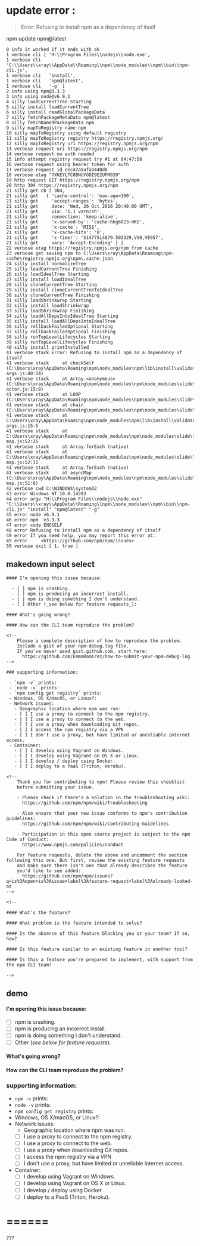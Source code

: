 # update error : 

> Error: Refusing to install npm as a dependency of itself


npm update npm@latest


```log
0 info it worked if it ends with ok
1 verbose cli [ 'H:\\Program Files\\nodejs\\node.exe',
1 verbose cli   'C:\\Users\\xray\\AppData\\Roaming\\npm\\node_modules\\npm\\bin\\npm-cli.js',
1 verbose cli   'install',
1 verbose cli   'npm@latest',
1 verbose cli   '-g' ]
2 info using npm@3.3.3
3 info using node@v6.9.1
4 silly loadCurrentTree Starting
5 silly install loadCurrentTree
6 silly install readGlobalPackageData
7 silly fetchPackageMetaData npm@latest
8 silly fetchNamedPackageData npm
9 silly mapToRegistry name npm
10 silly mapToRegistry using default registry
11 silly mapToRegistry registry https://registry.npmjs.org/
12 silly mapToRegistry uri https://registry.npmjs.org/npm
13 verbose request uri https://registry.npmjs.org/npm
14 verbose request no auth needed
15 info attempt registry request try #1 at 04:47:58
16 verbose request using bearer token for auth
17 verbose request id eec47a5afa3440d0
18 verbose etag "7XKEYLTC8BNUYGDI9E2UFM839"
19 http request GET https://registry.npmjs.org/npm
20 http 304 https://registry.npmjs.org/npm
21 silly get cb [ 304,
21 silly get   { 'cache-control': 'max-age=300',
21 silly get     'accept-ranges': 'bytes',
21 silly get     date: 'Wed, 26 Oct 2016 20:48:00 GMT',
21 silly get     via: '1.1 varnish',
21 silly get     connection: 'keep-alive',
21 silly get     'x-served-by': 'cache-hkg6823-HKG',
21 silly get     'x-cache': 'MISS',
21 silly get     'x-cache-hits': '0',
21 silly get     'x-timer': 'S1477514879.503329,VS0,VE957',
21 silly get     vary: 'Accept-Encoding' } ]
22 verbose etag https://registry.npmjs.org/npm from cache
23 verbose get saving npm to C:\Users\xray\AppData\Roaming\npm-cache\registry.npmjs.org\npm\.cache.json
24 silly install normalizeTree
25 silly loadCurrentTree Finishing
26 silly loadIdealTree Starting
27 silly install loadIdealTree
28 silly cloneCurrentTree Starting
29 silly install cloneCurrentTreeToIdealTree
30 silly cloneCurrentTree Finishing
31 silly loadShrinkwrap Starting
32 silly install loadShrinkwrap
33 silly loadShrinkwrap Finishing
34 silly loadAllDepsIntoIdealTree Starting
35 silly install loadAllDepsIntoIdealTree
36 silly rollbackFailedOptional Starting
37 silly rollbackFailedOptional Finishing
38 silly runTopLevelLifecycles Starting
39 silly runTopLevelLifecycles Finishing
40 silly install printInstalled
41 verbose stack Error: Refusing to install npm as a dependency of itself
41 verbose stack     at checkSelf (C:\Users\xray\AppData\Roaming\npm\node_modules\npm\lib\install\validate-args.js:40:14)
41 verbose stack     at Array.<anonymous> (C:\Users\xray\AppData\Roaming\npm\node_modules\npm\node_modules\slide\lib\bind-actor.js:15:8)
41 verbose stack     at LOOP (C:\Users\xray\AppData\Roaming\npm\node_modules\npm\node_modules\slide\lib\chain.js:15:14)
41 verbose stack     at chain (C:\Users\xray\AppData\Roaming\npm\node_modules\npm\node_modules\slide\lib\chain.js:20:5)
41 verbose stack     at C:\Users\xray\AppData\Roaming\npm\node_modules\npm\lib\install\validate-args.js:15:5
41 verbose stack     at C:\Users\xray\AppData\Roaming\npm\node_modules\npm\node_modules\slide\lib\async-map.js:52:35
41 verbose stack     at Array.forEach (native)
41 verbose stack     at C:\Users\xray\AppData\Roaming\npm\node_modules\npm\node_modules\slide\lib\async-map.js:52:11
41 verbose stack     at Array.forEach (native)
41 verbose stack     at asyncMap (C:\Users\xray\AppData\Roaming\npm\node_modules\npm\node_modules\slide\lib\async-map.js:51:8)
42 verbose cwd C:\WINDOWS\system32
43 error Windows_NT 10.0.14393
44 error argv "H:\\Program Files\\nodejs\\node.exe" "C:\\Users\\xray\\AppData\\Roaming\\npm\\node_modules\\npm\\bin\\npm-cli.js" "install" "npm@latest" "-g"
45 error node v6.9.1
46 error npm  v3.3.3
47 error code ENOSELF
48 error Refusing to install npm as a dependency of itself
49 error If you need help, you may report this error at:
49 error     <https://github.com/npm/npm/issues>
50 verbose exit [ 1, true ]

``` 

## makedown input select

```code
#### I'm opening this issue because:

  - [ ] npm is crashing.
  - [ ] npm is producing an incorrect install.
  - [ ] npm is doing something I don't understand.
  - [ ] Other (_see below for feature requests_):

#### What's going wrong?

#### How can the CLI team reproduce the problem?

<!--
    Please a complete description of how to reproduce the problem.
    Include a gist of your npm-debug.log file.
    If you've never used gist.github.com, start here:
      https://github.com/EmmaRamirez/how-to-submit-your-npm-debug-log
-->

### supporting information:

 - `npm -v` prints:
 - `node -v` prints:
 - `npm config get registry` prints:
 - Windows, OS X/macOS, or Linux?:
 - Network issues:
   - Geographic location where npm was run:
   - [ ] I use a proxy to connect to the npm registry.
   - [ ] I use a proxy to connect to the web.
   - [ ] I use a proxy when downloading Git repos.
   - [ ] I access the npm registry via a VPN
   - [ ] I don't use a proxy, but have limited or unreliable internet access.
 - Container:
   - [ ] I develop using Vagrant on Windows.
   - [ ] I develop using Vagrant on OS X or Linux.
   - [ ] I develop / deploy using Docker.
   - [ ] I deploy to a PaaS (Triton, Heroku).

<!--
    Thank you for contributing to npm! Please review this checklist
    before submitting your issue.

    - Please check if there's a solution in the troubleshooting wiki:
      https://github.com/npm/npm/wiki/Troubleshooting

    - Also ensure that your new issue conforms to npm's contribution guidelines:
      https://github.com/npm/npm/wiki/Contributing-Guidelines

    - Participation in this open source project is subject to the npm Code of Conduct:
      https://www.npmjs.com/policies/conduct

    For feature requests, delete the above and uncomment the section following this one. But first, review the existing feature requests
    and make sure there isn't one that already describes the feature
    you'd like to see added:
      https://github.com/npm/npm/issues?q=is%3Aopen+is%3Aissue+label%3Afeature-request+label%3Aalready-looked-at
-->

<!--

#### What's the feature?

#### What problem is the feature intended to solve?

#### Is the absence of this feature blocking you or your team? If so, how?

#### Is this feature similar to an existing feature in another tool?

#### Is this a feature you're prepared to implement, with support from the npm CLI team?

-->
``` 
## demo

#### I'm opening this issue because:

  - [ ] npm is crashing.
  - [ ] npm is producing an incorrect install.
  - [ ] npm is doing something I don't understand.
  - [ ] Other (_see below for feature requests_):

#### What's going wrong?

#### How can the CLI team reproduce the problem?

<!--
    Please a complete description of how to reproduce the problem.
    Include a gist of your npm-debug.log file.
    If you've never used gist.github.com, start here:
      https://github.com/EmmaRamirez/how-to-submit-your-npm-debug-log
-->

### supporting information:

 - `npm -v` prints:
 - `node -v` prints:
 - `npm config get registry` prints:
 - Windows, OS X/macOS, or Linux?:
 - Network issues:
   - Geographic location where npm was run:
   - [ ] I use a proxy to connect to the npm registry.
   - [ ] I use a proxy to connect to the web.
   - [ ] I use a proxy when downloading Git repos.
   - [ ] I access the npm registry via a VPN
   - [ ] I don't use a proxy, but have limited or unreliable internet access.
 - Container:
   - [ ] I develop using Vagrant on Windows.
   - [ ] I develop using Vagrant on OS X or Linux.
   - [ ] I develop / deploy using Docker.
   - [ ] I deploy to a PaaS (Triton, Heroku).

<!--
    Thank you for contributing to npm! Please review this checklist
    before submitting your issue.

    - Please check if there's a solution in the troubleshooting wiki:
      https://github.com/npm/npm/wiki/Troubleshooting

    - Also ensure that your new issue conforms to npm's contribution guidelines:
      https://github.com/npm/npm/wiki/Contributing-Guidelines

    - Participation in this open source project is subject to the npm Code of Conduct:
      https://www.npmjs.com/policies/conduct

    For feature requests, delete the above and uncomment the section following this one. But first, review the existing feature requests
    and make sure there isn't one that already describes the feature
    you'd like to see added:
      https://github.com/npm/npm/issues?q=is%3Aopen+is%3Aissue+label%3Afeature-request+label%3Aalready-looked-at
-->

<!--

#### What's the feature?

#### What problem is the feature intended to solve?

#### Is the absence of this feature blocking you or your team? If so, how?

#### Is this feature similar to an existing feature in another tool?

#### Is this a feature you're prepared to implement, with support from the npm CLI team?

-->


======
======



???
